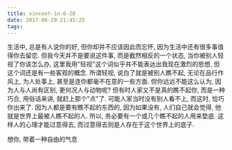 ```yaml
---
title: vincent-in-6-28
date: 2017-06-29 21:45:25
tags:
---
```


<p>生活中, 总是有人说你的好, 但你却并不应该因此而忘怀, 因为生活中还有很多事值得你去留恋. 但我今天并不是要说这件事, 而是截然相反的一个状态, 当你被别人轻视了你该怎么办, 这里我用"轻视"这个词似乎并不能表达出我现在激烈的思想, 但这个词还是有一些客观的概念. 所谓轻视, 说白了就是被别人瞧不起, 无论在品行作风上, 为人处事上, 甚至是连你都毫不在意的一些方面. 但你远远不能这么认为, 因为人与人尚有区别, 更何况人与动物呢? 但有时人家又不是真的瞧不起你, 而是一种巧合, 用俗话来讲, 就赶上那个"点"了. 可能人家当时没有别人看不上, 而这时, 恰巧你出来了. 因为人都是要有瞧不起的东西的, 因为如果没有, 人们自己就会觉得, 他就是世界上最被人瞧不起的人. 所以, 务必要有一个或几个瞧不起的人用来垫底. 这样人的心理才能过意得去, 而过意得去则是人存在于这个世界上的底子.</p>
<p>想你, 带着一种自由的气息</p>
